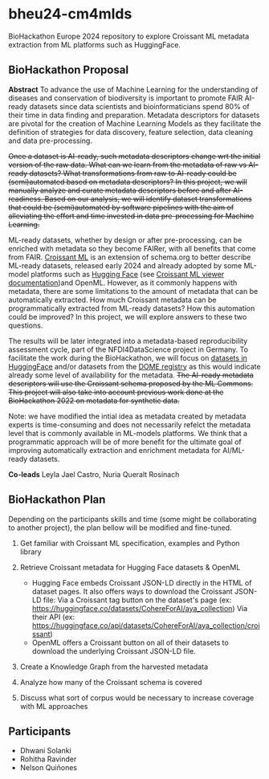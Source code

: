 # bheu24-cm4mlds
BioHackathon Europe 2024 repository to explore Croissant ML metadata extraction from ML platforms such as HuggingFace.

## BioHackathon Proposal

__Abstract__
To advance the use of Machine Learning for the understanding of diseases and conservation of biodiversity is important to promote FAIR AI-ready datasets since data scientists and bioinformaticians spend 80% of their time in data finding and preparation. Metadata descriptors for datasets are pivotal for the creation of Machine Learning Models as they facilitate the definition of strategies for data discovery, feature selection, data cleaning and data pre-processing.

~~Once a dataset is AI-ready, such metadata descriptors change wrt the initial version of the raw data. What can we learn from the metadata of raw vs AI-ready datasets? What transformations from raw to AI-ready could be (semi)automated based on metadata descriptors? In this project, we will manually analyze and curate metadata descriptors before and after AI-readiness. Based on our analysis, we will identify dataset transformations that could be (semi)automated by software pipelines with the aim of alleviating the effort and time invested in data pre-processing for Machine Learning.~~

ML-ready datasets, whether by design or after pre-processing, can be enriched with metadata so they become FAIRer, with all benefits that come from FAIR. [Croissant ML](https://research.google/blog/croissant-a-metadata-format-for-ml-ready-datasets/) is an extension of schema.org to better describe ML-ready datasets, released early 2024 and already adopted by some ML-model platforms such as [Hugging Face](https://huggingface.co/) (see [Croissant ML viewer documentation](https://huggingface.co/docs/dataset-viewer/mlcroissant))and OpenML. However, as it commonly happens with metadata, there are some limitations to the amount of metadata that can be automatically extracted. How much Croissant metadata can be programmatically extracted from ML-ready datasets? How this automation could be improved? In this project, we will explore answers to these two questions. 

The results will be later integrated into a metadata-based reproducibility assessment cycle, part of the NFDI4DataScience project in Germany. To facilitate the work during the BioHackathon, we will focus on [datasets in HuggingFace](https://huggingface.co/datasets) and/or datasets from the [DOME registry](https://registry.dome-ml.org/) as this would indicate already some level of availability for the metadata. ~~The AI-ready metadata descriptors will use the Croissant schema proposed by the ML Commons. This project will also take into account previous work done at the BioHackathon 2022 on metadata for synthetic data.~~

Note: we have modified the intial idea as metadata created by metadata experts is time-consuming and does not necessarily refelct the metadata level that is commonly available in ML-models platforms. We think that a programmatic approach will be of more benefit for the ultimate goal of improving automatically extraction and enrichment metadata for AI/ML-ready datasets.

__Co-leads__
Leyla Jael Castro, Nuria Queralt Rosinach

## BioHackathon Plan

Depending on the participants skills and time (some might be collaborating to another project), the plan bellow will be modified and fine-tuned.

1. Get familiar with Croissant ML specification, examples and Python library
2. Retrieve Croissant metadata for Hugging Face datasets & OpenML
    -  Hugging Face embeds Croissant JSON-LD directly in the HTML of dataset pages. It also offers ways to download the Croissant JSON-LD file:
        Via a Croissant tag button on the dataset's page (ex: https://huggingface.co/datasets/CohereForAI/aya_collection)
        Via their API (ex: https://huggingface.co/api/datasets/CohereForAI/aya_collection/croissant)
    - OpenML offers a Croissant button on all of their datasets to download the underlying Croissant JSON-LD file.
    
3. Create a Knowledge Graph from the harvested metadata
4. Analyze how many of the Croissant schema is covered
5. Discuss what sort of corpus would be necessary to increase coverage with ML approaches

## Participants

- Dhwani Solanki
- Rohitha Ravinder
- Nelson Quiñones


